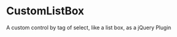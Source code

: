 CustomListBox
=============

A custom control by tag of select, like a list box, as a jQuery Plugin
